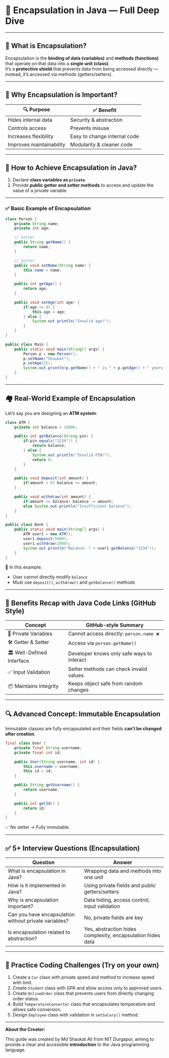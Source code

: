 

# 🔐 **Encapsulation in Java — Full Deep Dive**

---

## 📘 **What is Encapsulation?**

Encapsulation is the **binding of data (variables)** and **methods (functions)** that operate on that data into a **single unit (class)**.  
It’s a **protective shield** that prevents data from being accessed directly — instead, it’s accessed via methods (getters/setters).

---

## 🧠 **Why Encapsulation is Important?**

| 🔍 Purpose | ✅ Benefit |
|-----------|------------|
| Hides internal data | Security & abstraction |
| Controls access | Prevents misuse |
| Increases flexibility | Easy to change internal code |
| Improves maintainability | Modularity & cleaner code |

---

## 🔧 **How to Achieve Encapsulation in Java?**

1. Declare **class variables as `private`**  
2. Provide **public getter and setter methods** to access and update the value of a private variable

---

### ✅ **Basic Example of Encapsulation**

```java
class Person {
    private String name;
    private int age;

    // Getter
    public String getName() {
        return name;
    }

    // Setter
    public void setName(String name) {
        this.name = name;
    }

    public int getAge() {
        return age;
    }

    public void setAge(int age) {
        if(age >= 0) {
            this.age = age;
        } else {
            System.out.println("Invalid age!");
        }
    }
}
```

```java
public class Main {
    public static void main(String[] args) {
        Person p = new Person();
        p.setName("Shaukat");
        p.setAge(25);
        System.out.println(p.getName() + " is " + p.getAge() + " years old.");
    }
}
```

---

## 🏘️ **Real-World Example of Encapsulation**

Let’s say you are designing an **ATM system**:

```java
class ATM {
    private int balance = 10000;

    public int getBalance(String pin) {
        if(pin.equals("1234")) {
            return balance;
        } else {
            System.out.println("Invalid PIN!");
            return 0;
        }
    }

    public void deposit(int amount) {
        if(amount > 0) balance += amount;
    }

    public void withdraw(int amount) {
        if(amount <= balance) balance -= amount;
        else System.out.println("Insufficient balance");
    }
}
```

```java
public class Bank {
    public static void main(String[] args) {
        ATM user1 = new ATM();
        user1.deposit(5000);
        user1.withdraw(2000);
        System.out.println("Balance: " + user1.getBalance("1234"));
    }
}
```

🧠 In this example:
- User cannot directly modify `balance`
- Must use `deposit()`, `withdraw()` and `getBalance()` methods

---

## 📌 **Benefits Recap with Java Code Links (GitHub Style)**

| Concept | GitHub-style Summary |
|--------|------------------------|
| 🔐 Private Variables | Cannot access directly: `person.name ❌` |
| 🛠 Getter & Setter | Access via `person.getName()` |
| 🏛 Well-Defined Interface | Developer knows only safe ways to interact |
| ✅ Input Validation | Setter methods can check invalid values |
| 📦 Maintains Integrity | Keeps object safe from random changes |

---

## 🔍 Advanced Concept: Immutable Encapsulation

Immutable classes are fully encapsulated and their fields **can’t be changed after creation**.

```java
final class User {
    private final String username;
    private final int id;

    public User(String username, int id) {
        this.username = username;
        this.id = id;
    }

    public String getUsername() {
        return username;
    }

    public int getId() {
        return id;
    }
}
```

✅ No setter → Fully immutable.

---

## ✅ 5+ Interview Questions (Encapsulation)

| Question | Answer |
|---------|--------|
| What is encapsulation in Java? | Wrapping data and methods into one unit |
| How is it implemented in Java? | Using private fields and public getters/setters |
| Why is encapsulation important? | Data hiding, access control, input validation |
| Can you have encapsulation without private variables? | No, private fields are key |
| Is encapsulation related to abstraction? | Yes, abstraction hides complexity, encapsulation hides data |

---

## 🧪 Practice Coding Challenges (Try on your own)

1. Create a `Car` class with private speed and method to increase speed with limit.
2. Create `Student` class with GPA and allow access only to approved users.
3. Create `OnlineOrder` class that prevents users from directly changing order status.
4. Build `TemperatureConverter` class that encapsulates temperature and allows safe conversion.
5. Design `Employee` class with validation in `setSalary()` method.

---


**About the Creator:**

This guide was created by Md Shaukat Ali from NIT Durgapur, aiming to provide a clear and accessible **introduction** to the Java programming language.
